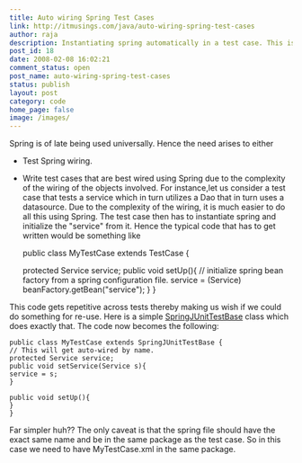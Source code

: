 ```yaml
---
title: Auto wiring Spring Test Cases
link: http://itmusings.com/java/auto-wiring-spring-test-cases
author: raja
description: Instantiating spring automatically in a test case. This is outdated now.
post_id: 18
date: 2008-02-08 16:02:21
comment_status: open
post_name: auto-wiring-spring-test-cases
status: publish
layout: post
category: code
home_page: false
image: /images/
---
```



Spring is of late being used universally. Hence the need arises to either 

  * Test Spring wiring.
  * Write test cases that are best wired using Spring due to the complexity of the wiring of the objects involved.
For instance,let us consider a test case that tests a service which in turn utilizes a Dao that in turn uses a datasource. Due to the complexity of the wiring, it is much easier to do all this using Spring. The test case then has to instantiate spring and initialize the "service" from it.  Hence the typical code that has to get written would be something like 
    
    
    public class MyTestCase extends TestCase {
    
    protected Service service;
    public void setUp(){
    // initialize spring bean factory from a spring configuration file.
    service = (Service) beanFactory.getBean("service");
    }
    }

This code gets repetitive across tests thereby making us wish if we could do something for re-use. Here is a simple [SpringJUnitTestBase](/code/SpringJUnitTestBase.java) class which does exactly that. The code now becomes the following: 
    
    
    public class MyTestCase extends SpringJUnitTestBase {
    // This will get auto-wired by name.
    protected Service service;
    public void setService(Service s){
    service = s;
    }
    
    public void setUp(){
    }
    }

Far simpler huh?? The only caveat is that the spring file should have the exact same name and be in the same package as the test case. So in this case we need to have MyTestCase.xml in the same package.
